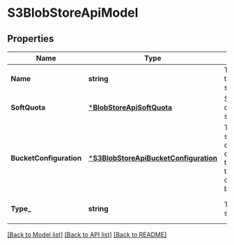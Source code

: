 # S3BlobStoreApiModel

## Properties
Name | Type | Description | Notes
------------ | ------------- | ------------- | -------------
**Name** | **string** | The name of the S3 blob store. | [default to null]
**SoftQuota** | [***BlobStoreApiSoftQuota**](BlobStoreApiSoftQuota.md) | Settings to control the soft quota. | [optional] [default to null]
**BucketConfiguration** | [***S3BlobStoreApiBucketConfiguration**](S3BlobStoreApiBucketConfiguration.md) | The S3 specific configuration details for the S3 object that&#39;ll contain the blob store. | [default to null]
**Type_** | **string** | The blob store type. | [optional] [default to null]

[[Back to Model list]](../README.md#documentation-for-models) [[Back to API list]](../README.md#documentation-for-api-endpoints) [[Back to README]](../README.md)


